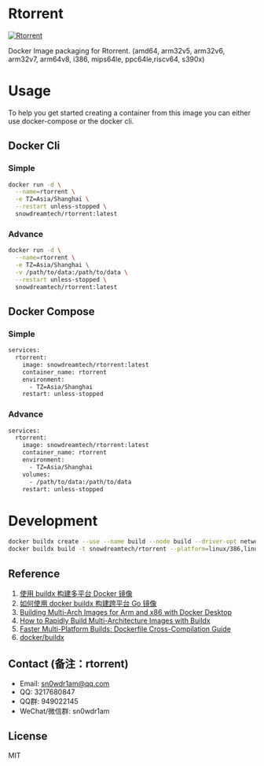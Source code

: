 # Rtorrent

[![Rtorrent](http://dockeri.co/image/snowdreamtech/rtorrent)](https://hub.docker.com/r/snowdreamtech/rtorrent)

Docker Image packaging for Rtorrent. (amd64, arm32v5,  arm32v6, arm32v7, arm64v8, i386, mips64le, ppc64le,riscv64, s390x)

# Usage

To help you get started creating a container from this image you can either use docker-compose or the docker cli.

## Docker Cli

### Simple

```bash
docker run -d \
  --name=rtorrent \
  -e TZ=Asia/Shanghai \
  --restart unless-stopped \
  snowdreamtech/rtorrent:latest
```

### Advance

```bash
docker run -d \
  --name=rtorrent \
  -e TZ=Asia/Shanghai \
  -v /path/to/data:/path/to/data \
  --restart unless-stopped \
  snowdreamtech/rtorrent:latest
```

## Docker Compose

### Simple

```bash
services:
  rtorrent:
    image: snowdreamtech/rtorrent:latest
    container_name: rtorrent
    environment:
      - TZ=Asia/Shanghai
    restart: unless-stopped
```

### Advance

```bash
services:
  rtorrent:
    image: snowdreamtech/rtorrent:latest
    container_name: rtorrent
    environment:
      - TZ=Asia/Shanghai
    volumes:
      - /path/to/data:/path/to/data
    restart: unless-stopped
```

# Development

```bash
docker buildx create --use --name build --node build --driver-opt network=host
docker buildx build -t snowdreamtech/rtorrent --platform=linux/386,linux/amd64,linux/arm/v6,linux/arm/v7,linux/arm64,linux/ppc64le,linux/riscv64,linux/s390x . --push
```

## Reference

1. [使用 buildx 构建多平台 Docker 镜像](https://icloudnative.io/posts/multiarch-docker-with-buildx/)
1. [如何使用 docker buildx 构建跨平台 Go 镜像](https://waynerv.com/posts/building-multi-architecture-images-with-docker-buildx/#buildx-%E7%9A%84%E8%B7%A8%E5%B9%B3%E5%8F%B0%E6%9E%84%E5%BB%BA%E7%AD%96%E7%95%A5)
1. [Building Multi-Arch Images for Arm and x86 with Docker Desktop](https://www.docker.com/blog/multi-arch-images/)
1. [How to Rapidly Build Multi-Architecture Images with Buildx](https://www.docker.com/blog/how-to-rapidly-build-multi-architecture-images-with-buildx/)
1. [Faster Multi-Platform Builds: Dockerfile Cross-Compilation Guide](https://www.docker.com/blog/faster-multi-platform-builds-dockerfile-cross-compilation-guide/)
1. [docker/buildx](https://github.com/docker/buildx)

## Contact (备注：rtorrent)

* Email: sn0wdr1am@qq.com
* QQ: 3217680847
* QQ群: 949022145
* WeChat/微信群: sn0wdr1am

## License

MIT
